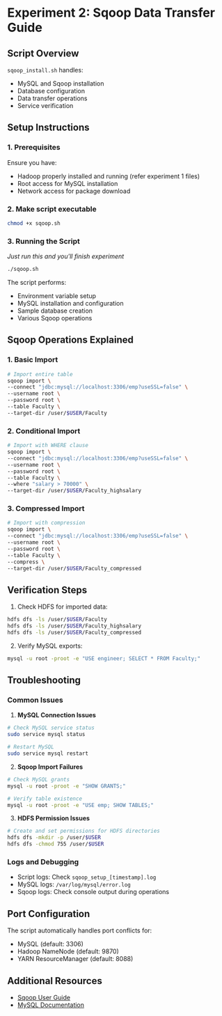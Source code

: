 # Experiment 2: Sqoop Data Transfer Guide

## Script Overview

`sqoop_install.sh` handles:
- MySQL and Sqoop installation
- Database configuration
- Data transfer operations
- Service verification

## Setup Instructions

### 1. Prerequisites

Ensure you have:
- Hadoop properly installed and running (refer experiment 1 files)
- Root access for MySQL installation
- Network access for package download
### 2. Make script executable
```bash
chmod +x sqoop.sh
```
### 3. Running the Script
*Just run this and you'll finish experiment*
```bash
./sqoop.sh
```


The script performs:
- Environment variable setup
- MySQL installation and configuration
- Sample database creation
- Various Sqoop operations

## Sqoop Operations Explained

### 1. Basic Import
```bash
# Import entire table
sqoop import \
--connect "jdbc:mysql://localhost:3306/emp?useSSL=false" \
--username root \
--password root \
--table Faculty \
--target-dir /user/$USER/Faculty
```

### 2. Conditional Import
```bash
# Import with WHERE clause
sqoop import \
--connect "jdbc:mysql://localhost:3306/emp?useSSL=false" \
--username root \
--password root \
--table Faculty \
--where "salary > 70000" \
--target-dir /user/$USER/Faculty_highsalary
```

### 3. Compressed Import
```bash
# Import with compression
sqoop import \
--connect "jdbc:mysql://localhost:3306/emp?useSSL=false" \
--username root \
--password root \
--table Faculty \
--compress \
--target-dir /user/$USER/Faculty_compressed
```

## Verification Steps

1. Check HDFS for imported data:
```bash
hdfs dfs -ls /user/$USER/Faculty
hdfs dfs -ls /user/$USER/Faculty_highsalary
hdfs dfs -ls /user/$USER/Faculty_compressed
```

2. Verify MySQL exports:
```bash
mysql -u root -proot -e "USE engineer; SELECT * FROM Faculty;"
```

## Troubleshooting

### Common Issues

1. **MySQL Connection Issues**
```bash
# Check MySQL service status
sudo service mysql status

# Restart MySQL
sudo service mysql restart
```

2. **Sqoop Import Failures**
```bash
# Check MySQL grants
mysql -u root -proot -e "SHOW GRANTS;"

# Verify table existence
mysql -u root -proot -e "USE emp; SHOW TABLES;"
```

3. **HDFS Permission Issues**
```bash
# Create and set permissions for HDFS directories
hdfs dfs -mkdir -p /user/$USER
hdfs dfs -chmod 755 /user/$USER
```

### Logs and Debugging

- Script logs: Check `sqoop_setup_[timestamp].log`
- MySQL logs: `/var/log/mysql/error.log`
- Sqoop logs: Check console output during operations

## Port Configuration

The script automatically handles port conflicts for:
- MySQL (default: 3306)
- Hadoop NameNode (default: 9870)
- YARN ResourceManager (default: 8088)

## Additional Resources

- [Sqoop User Guide](https://sqoop.apache.org/docs/1.4.7/SqoopUserGuide.html)
- [MySQL Documentation](https://dev.mysql.com/doc/)
